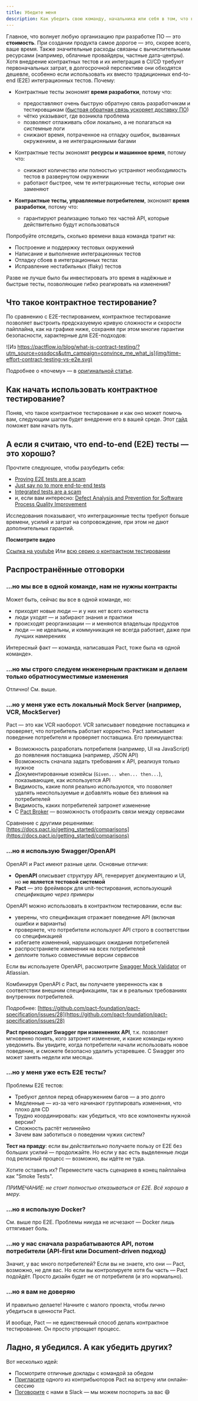 ```yaml
---
title: Убедите меня
description: Как убедить свою команду, начальника или себя в том, что контрактное тестирование — хорошая идея
---
```


Главное, что волнует любую организацию при разработке ПО — это **стоимость**. При создании продукта самое дорогое — это, скорее всего, ваше время. Также значительные расходы связаны с вычислительными ресурсами (например, облачные провайдеры, частные дата-центры). Хотя внедрение контрактных тестов и их интеграция в CI/CD требуют первоначальных затрат, в долгосрочной перспективе они обходятся дешевле, особенно если использовать их вместо традиционных end-to-end (E2E) интеграционных тестов. Почему:

* Контрактные тесты экономят **время разработки**, потому что:
  * предоставляют очень быструю обратную связь разработчикам и тестировщикам ([быстрая обратная связь ускоряет доставку ПО](https://dzone.com/articles/how-to-use-fast-feedback-loops))
  * чётко указывают, где возникла проблема
  * позволяют отлаживать сбои локально, а не полагаться на системные логи
  * снижают время, потраченное на отладку ошибок, вызванных окружением, а не интеграционными багами

* Контрактные тесты экономят **ресурсы и машинное время**, потому что:
  * снижают количество или полностью устраняют необходимость тестов в развернутом окружении
  * работают быстрее, чем те интеграционные тесты, которые они заменяют

* **Контрактные тесты, управляемые потребителем**, экономят **время разработки**, потому что:
  * гарантируют реализацию только тех частей API, которые действительно будут использоваться

Попробуйте отследить, сколько времени ваша команда тратит на:

* Построение и поддержку тестовых окружений
* Написание и выполнение интеграционных тестов
* Отладку сбоев в интеграционных тестах
* Исправление нестабильных (flaky) тестов

Разве не лучше было бы инвестировать это время в надёжные и быстрые тесты, позволяющие гибко реагировать на изменения?

## Что такое контрактное тестирование?

По сравнению с E2E-тестированием, контрактное тестирование позволяет выстроить предсказуемую кривую сложности и скорости пайплайна, как на графике ниже, сохраняя при этом многие гарантии безопасности, характерные для E2E-подходов:

![Из https://pactflow.io/blog/what-is-contract-testing/?utm_source=ossdocs&utm_campaign=convince_me_what_is](img/time-effort-contract-testing-vs-e2e.svg)

Подробнее о «почему» — в [оригинальной статье](https://pactflow.io/blog/what-is-contract-testing/?utm_source=ossdocs&utm_campaign=convince_me_what_is).

## Как начать использовать контрактное тестирование?

Поняв, что такое контрактное тестирование и как оно может помочь вам, следующим шагом будет внедрение его в вашей среде. Этот [гайд](https://blog.pactflow.io/why-contract-testing/?utm_source=ossdocs&utm_campaign=convince_me_how_to_start) поможет вам начать путь.

## А если я считаю, что end-to-end (E2E) тесты — это хорошо?

Прочтите следующее, чтобы разубедить себя:

* [Proving E2E tests are a scam](https://pactflow.io/blog/proving-e2e-tests-are-a-scam/?utm_source=ossdocs&utm_campaign=convince_me)
* [Just say no to more end-to-end tests](http://googletesting.blogspot.com.au/2015/04/just-say-no-to-more-end-to-end-tests.html)
* [Integrated tests are a scam](http://blog.thecodewhisperer.com/permalink/integrated-tests-are-a-scam)
* и, если вам интересно: [Defect Analysis and Prevention for Software Process Quality Improvement](http://www.ijcaonline.org/volume8/number7/pxc3871759.pdf)

Исследования показывают, что интеграционные тесты требуют больше времени, усилий и затрат на сопровождение, при этом не дают дополнительных гарантий.

**Посмотрите видео**

[Ссылка на youtube](https://www.youtube.com/watch?v=U05q0zJsKsU) Или [всю серию о контрактном тестировании](https://www.youtube.com/watch?v=U05q0zJsKsU&list=PLwy9Bnco-IpfZ72VQ7hce8GicVZs7nm0i)

## Распространённые отговорки

### …но мы все в одной команде, нам не нужны контракты

Может быть, сейчас вы все в одной команде, но:

* приходят новые люди — и у них нет всего контекста
* люди уходят — и забирают знания и практики
* происходят реорганизации — и меняются владельцы продуктов
* люди — не идеальны, и коммуникация не всегда работает, даже при лучших намерениях

Интересный факт — команда, написавшая Pact, тоже была «в одной команде».

### …но мы строго следуем инженерным практикам и делаем только обратносуместимые изменения

Отлично! См. выше.

### …но у меня уже есть локальный Mock Server (например, VCR, MockServer)

Pact — это как VCR наоборот. VCR записывает поведение поставщика и проверяет, что потребитель работает корректно. Pact записывает поведение потребителя и проверяет поставщика. Его преимущества:

* Возможность разработать потребителя (например, UI на JavaScript) до появления поставщика (например, JSON API)
* Возможность сначала задать требования к API, реализуя только нужное
* Документированные юзкейсы (`Given... when... then...`), показывающие, как используется API
* Видимость, какие поля реально используются, что позволяет удалять неиспользуемые и добавлять новые без влияния на потребителей
* Видимость, каких потребителей затронет изменение
* С [Pact Broker](https://github.com/pact-foundation/pact_broker) — возможность отобразить связи между сервисами

Сравнение с другими решениями: [https://docs.pact.io/getting_started/comparisons](https://docs.pact.io/getting_started/comparisons)

### …но я использую Swagger/OpenAPI

OpenAPI и Pact имеют разные цели. Основные отличия:

* **OpenAPI** описывает структуру API, генерирует документацию и UI, но **не является тестовой системой**
* **Pact** — это фреймворк для unit-тестирования, использующий _спецификацию через примеры_

OpenAPI можно использовать в контрактном тестировании, если вы:

* уверены, что спецификация отражает поведение API (включая ошибки и варианты)
* проверяете, что потребители используют API строго в соответствии со спецификацией
* избегаете изменений, нарушающих ожидания потребителей
* распространяете изменения на всех потребителей
* деплоите только совместимые версии сервисов

Если вы используете OpenAPI, рассмотрите [Swagger Mock Validator](https://bitbucket.org/atlassian/swagger-mock-validator) от Atlassian.

Комбинируя OpenAPI с Pact, вы получаете уверенность как в соответствии внешним спецификациям, так и в реальных требованиях внутренних потребителей.

Подробнее: [https://github.com/pact-foundation/pact-specification/issues/28](https://github.com/pact-foundation/pact-specification/issues/28)

**Pact превосходит Swagger при изменениях API**, т.к. позволяет мгновенно понять, кого затронет изменение, и какие команды нужно уведомить. Вы увидите, когда потребители начали использовать новое поведение, и сможете безопасно удалить устаревшее. С Swagger это может занять недели или месяцы.

### …но у меня уже есть E2E тесты?

Проблемы E2E тестов:

* Требуют деплоя перед обнаружением багов — а это долго
* Медленные — из-за чего начинают группировать изменения, что плохо для CD
* Трудно координировать: как убедиться, что все компоненты нужной версии?
* Сложность растёт нелинейно
* Зачем вам заботиться о поведении чужих систем?

**Тест на правду**: если вы _действительно_ получаете пользу от E2E без больших усилий — продолжайте. Но если у вас есть выделенные люди под релизный процесс — возможно, вы идёте не туда.

Хотите оставить их? Переместите часть сценариев в конец пайплайна как "Smoke Tests".

_ПРИМЕЧАНИЕ: не стоит полностью отказываться от E2E. Всё хорошо в меру._

### …но я использую Docker?

См. выше про E2E. Проблемы никуда не исчезают — Docker лишь оттягивает боль.

### …но у нас сначала разрабатываются API, потом потребители (API-first или Document-driven подход)

Значит, у вас много потребителей? Если вы не знаете, кто они — Pact, возможно, не для вас. Но если вы контролируете хотя бы часть — Pact подойдёт. Просто дизайн будет не от потребителя (и это нормально).

### …но я вам не доверяю

И правильно делаете! Начните с малого проекта, чтобы лично убедиться в ценности Pact.

И вообще, Pact — не единственный способ делать контрактное тестирование. Он просто упрощает процесс.

## Ладно, я убедился. А как убедить других?

Вот несколько идей:

* Посмотрите отличные доклады с командой за обедом
* [Пригласите](https://slack.pact.io) одного из контрибьюторов Pact на встречу или онлайн-сессию
* [Поговорите](https://slack.pact.io) с нами в Slack — мы можем поспорить за вас 😄
